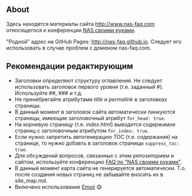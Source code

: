 ## About
Здесь находятся материалы сайта http://www.nas-faq.com
относящегося к конференции [NAS своими руками](http://forum.ixbt.com/topic.cgi?id=109:82).

"Родной" адрес на GitHub Pages: http://nas-faq.github.io. Следует его использовать в случае проблем с доменом nas-faq.com.

## Рекомендации редактирующим

- Заголовки определяют структуру оглавления. Не следует использовать заголовок первого уровня (т.е. заданный #).
  Используйте ##, ### и т.д.
- Не пренебрегайте атрибутами _title_ и _permalink_ в заголовках страницы.
- В данный момент в заголовок сайта автоматически линкуются страницы, имеющие заголовочный атрибут ```for_head: true```.
- На корневую страницу (т.е. _index.html_) выводится содержимое страниц c заголовочным атрибутом ```for_index: true```.
- Если нужно запретить автогенерацию TOC (т.е. содержания) на странице, то нужно добавть в заголовок страницы ```suppress_toc: true```.
- Для обсуждений вопросов, связанных с этим репозиторием и сайтом, используйте
конференцию [FAQ по "NAS своими руками"](http://forum.ixbt.com/topic.cgi?id=0:60781).
- В данный момент карта сайта не генерируется автоматически. Т.о. после создания новых страниц
не забывайте вносить их в site_map.md.
- Включено использование [Emoji](http://www.emoji-cheat-sheet.com/) :yum:
